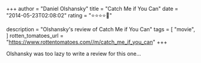 +++
author = "Daniel Olshansky"
title = "Catch Me if You Can"
date = "2014-05-23T02:08:02"
rating = "⭐⭐⭐⭐🌟"

description = "Olshansky's review of Catch Me if You Can"
tags = [
    "movie",
]
rotten_tomatoes_url = "https://www.rottentomatoes.com//m/catch_me_if_you_can"
+++

Olshansky was too lazy to write a review for this one...
